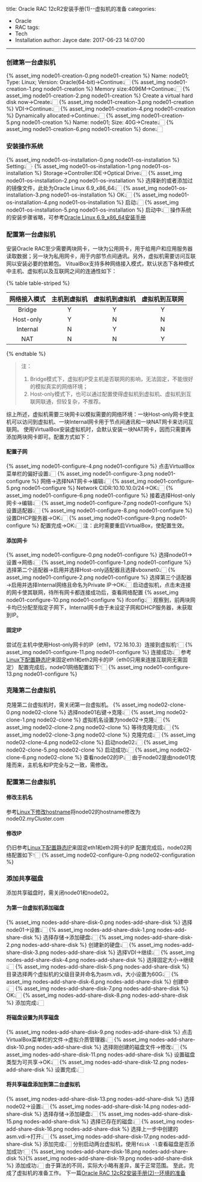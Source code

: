 title: Oracle RAC 12cR2安装手册(1)--虚拟机的准备
categories:
  - Oracle
  - RAC
tags:
  - Tech
  - Installation
author: Jayce
date: 2017-06-23 14:07:00
---
<!-- toc -->
### 创建第一台虚拟机
{% asset_img node01-creation-0.png node01-creation %}
Name: node01; Type: Linux; Version: Oracle(64-bit)→Continue👆🏻
{% asset_img node01-creation-1.png node01-creation %}
Memory size:4096M→Continue👆🏻
{% asset_img node01-creation-2.png node01-creation %}
Create a virtual hard disk now→Create👆🏻
{% asset_img node01-creation-3.png node01-creation %}
VDI→Continue👆🏻
{% asset_img node01-creation-4.png node01-creation %}
Dynamically allocated→Continue👆🏻
{% asset_img node01-creation-5.png node01-creation %}
Name: node01; Size: 40G→Create👆🏻
{% asset_img node01-creation-6.png node01-creation %}
done👆🏻
### 安装操作系统
{% asset_img node01-os-installation-0.png node01-os-installation %}
Setting👆🏻·
{% asset_img node01-os-installation-1.png node01-os-installation %}
Storage→Controller:IDE→Optical Drive👆🏻
{% asset_img node01-os-installation-2.png node01-os-installation %}
选择新的或者添加过的镜像文件，此处为Oracle Linux 6.9_x86_64👆🏻
{% asset_img node01-os-installation-3.png node01-os-installation %}
OK👆🏻
{% asset_img node01-os-installation-4.png node01-os-installation %}
启动👆🏻
{% asset_img node01-os-installation-5.png node01-os-installation %}
启动中👆🏻
操作系统的安装步骤省略，可参考[Oracle Linux 6.9_x86_64安装手册](../../23/Oracle-Linux-6-9-x86-64安装手册/)
### 配置第一台虚拟机
安装Oracle RAC至少需要两块网卡，一块为公用网卡，用于给用户和应用服务器读取数据；另一块为私用网卡，用于内部节点间通讯。另外，虚拟机需要访问互联网以安装必要的依赖包。
VitualBox支持多种网络接入模式，默认状态下各种模式中主机、虚拟机以及互联网之间的连通性如下：

{% table table-striped %}

| 网络接入模式 | 主机到虚拟机 | 虚拟机到虚拟机 | 虚拟机到互联网 |
|:------------:|:------------:|:--------------:|:--------------:|
|    Bridge    |      Y       |       Y        |       Y        |
|  Host-only   |      Y       |       N        |       N        |
|   Internal   |      N       |       Y        |       N        |
|     NAT      |      N       |       N        |       Y        |

{% endtable %}

> 注：
>    1. Bridge模式下，虚拟机IP受主机是否联网的影响，无法固定，不能很好的模拟真实的网络环境；
>    2. Host-only模式下，也可以通过配置使得虚拟机到虚拟机、虚拟机到互联网联通，但较复杂，不推荐。

综上所述，虚拟机需要三块网卡以模拟需要的网络环境：一块Host-only网卡使主机可以访问到虚拟机、一块Internal网卡用于节点间通讯和一块NAT网卡来访问互联网。
使用VirtualBox安装虚拟机时，会默认安装一块NAT网卡，因而只需要再添加两块网卡即可。配置方式如下：
#### 配置子网
{% asset_img node01-configure-4.png node01-configure %}
点击VirtualBox菜单栏的偏好设置👆🏻
{% asset_img node01-configure-3.png node01-configure %}
网络→选择NAT网卡→编辑👆🏻
{% asset_img node01-configure-5.png node01-configure %}
Network CIDR:10.10.10.0/24→OK👆🏻
{% asset_img node01-configure-6.png node01-configure %}
接着选择Host-only网卡→编辑👆🏻
{% asset_img node01-configure-7.png node01-configure %}
设置适配器👆🏻
{% asset_img node01-configure-8.png node01-configure %}
设置DHCP服务器→OK👆🏻
{% asset_img node01-configure-9.png node01-configure %}
配置完成→OK👆🏻
注：此时需要重启VirtualBox，使配置生效。
#### 添加网卡
{% asset_img node01-configure-0.png node01-configure %}
选择node01→设置→网络👆🏻
{% asset_img node01-configure-1.png node01-configure %}
选择第二个适配器→启用并选择Host-only适配器且选择vboxnet0👆🏻
{% asset_img node01-configure-2.png node01-configure %}
选择第三个适配器→启用并选择Internal网络且命名为Private IP→OK👆🏻
启动虚拟机，点击未连接的网卡使其联网，待所有网卡都连接成功后，查看网络配置
{% asset_img node01-configure-10.png node01-configure %}
ifconfig👆🏻
观察到，前两块网卡均已分配至指定子网下，Internal网卡由于未设定子网和DHCP服务器，未获取到IP。
#### 固定IP
尝试在主机中使用Host-only网卡的IP（eth1，172.16.10.3）连接到虚拟机👇🏻
{% asset_img node01-configure-11.png node01-configure %}
连接成功👆🏻
参考[Linux下配置静态IP](../../27/Linux下配置静态IP/)来固定eth1和eth2网卡的IP（eth0只用来连接互联网无需固定）
配置完成后，node01网络配置如下👇🏻
{% asset_img node01-configure-13.png node01-configure %}
### 克隆第二台虚拟机
克隆第二台虚拟机时，需关闭第一台虚拟机。
{% asset_img node02-clone-0.png node02-clone %}
选择node01右键→克隆👆🏻
{% asset_img node02-clone-1.png node02-clone %}
虚拟机名设置为node02→克隆👆🏻
{% asset_img node02-clone-2.png node02-clone %}
等待克隆完成👆🏻
{% asset_img node02-clone-3.png node02-clone %}
克隆完成👆🏻
{% asset_img node02-clone-4.png node02-clone %}
启动node02👆🏻
{% asset_img node02-clone-5.png node02-clone %}
启动成功👆🏻
{% asset_img node02-clone-6.png node02-clone %}
查看node02的IP👆🏻
由于node02是由node01克隆而来，主机名和IP完全与之一致，需修改。
### 配置第二台虚拟机
#### 修改主机名
参考[Linux下修改hostname](../../28/Linux下修改hostname/)将node02的hostname修改为node02.myCluster.com
#### 修改IP
仍旧参考[Linux下配置静态IP](../../27/Linux下配置静态IP/)来固定eth1和eth2网卡的IP
配置完成后，node02网络配置如下👇🏻
{% asset_img node02-configure-0.png node02-configuration %}
### 添加共享磁盘
添加共享磁盘时，需关闭node01和node02。
#### 为第一台虚拟机添加磁盘
{% asset_img nodes-add-share-disk-0.png nodes-add-share-disk %}
选择node01→设置👆🏻
{% asset_img nodes-add-share-disk-1.png nodes-add-share-disk %}
选择存储→添加硬盘👆🏻
{% asset_img nodes-add-share-disk-2.png nodes-add-share-disk %}
创建新的硬盘👆🏻
{% asset_img nodes-add-share-disk-3.png nodes-add-share-disk %}
选择VDI→继续👆🏻
{% asset_img nodes-add-share-disk-4.png nodes-add-share-disk %}
选择固定大小→继续👆🏻
{% asset_img nodes-add-share-disk-5.png nodes-add-share-disk %}
目录选择两个虚拟机的父级目录并命名为asm.vdi，大小设置为60G👆🏻
{% asset_img nodes-add-share-disk-6.png nodes-add-share-disk %}
创建中👆🏻
{% asset_img nodes-add-share-disk-7.png nodes-add-share-disk %}
OK👆🏻
{% asset_img nodes-add-share-disk-8.png nodes-add-share-disk %}
添加完成👆🏻
#### 将磁盘设置为共享磁盘
{% asset_img nodes-add-share-disk-9.png nodes-add-share-disk %}
点击VirtualBox菜单栏的文件→虚拟介质管理器👆🏻
{% asset_img nodes-add-share-disk-10.png nodes-add-share-disk %}
选择刚创建的磁盘文件→修改👆🏻
{% asset_img nodes-add-share-disk-11.png nodes-add-share-disk %}
设置磁盘类型为可共享→OK👆🏻
{% asset_img nodes-add-share-disk-12.png nodes-add-share-disk %}
设置完成👆🏻
#### 将共享磁盘添加到第二台虚拟机
{% asset_img nodes-add-share-disk-13.png nodes-add-share-disk %}
选择node02→设置👆🏻
{% asset_img nodes-add-share-disk-14.png nodes-add-share-disk %}
选择存储→添加硬盘👆🏻
{% asset_img nodes-add-share-disk-15.png nodes-add-share-disk %}
选择已存在的磁盘👆🏻
{% asset_img nodes-add-share-disk-16.png nodes-add-share-disk %}
选择上一步中创建的asm.vdi→打开👆🏻
{% asset_img nodes-add-share-disk-17.png nodes-add-share-disk %}
添加完成👆🏻
分别启动两台虚拟机，使用`fdisk -l`查看磁盘是否添加成功👇🏻
{% asset_img nodes-add-share-disk-18.png nodes-add-share-disk %}{% asset_img nodes-add-share-disk-19.png nodes-add-share-disk %}
添加成功👆🏻
由于算法的不同，实际大小略有差异，属于正常范围。
至此，完成了虚拟机的准备工作。
下一篇[Oracle RAC 12cR2安装手册(2)--环境的准备](../../29/Oracle-RAC-12cR2安装手册-2-环境的准备/)
